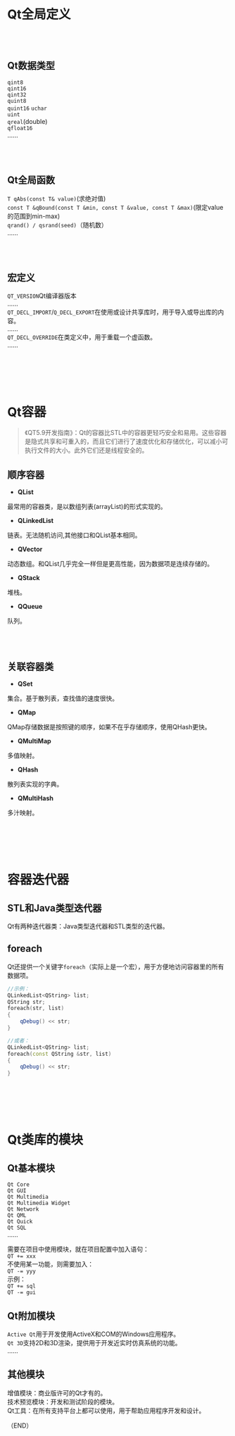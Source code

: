 # Qt全局定义    

<br />
<br />


## Qt数据类型    

`qint8`  
`qint16`  
`qint32`  
`quint8`  
`quint16` 
`uchar`  
`uint`  
`qreal`(double)  
`qfloat16`  
......


<br />
<br />

## Qt全局函数    

`T qAbs(const T& value)`(求绝对值)  
`const T &qBound(const T &min, const T &value, const T &max)`(限定value的范围到min-max)    
`qrand() / qsrand(seed)`（随机数）  
......


<br />
<br />

## 宏定义    

`QT_VERSION`Qt编译器版本  
......  
`QT_DECL_IMPORT`/`Q_DECL_EXPORT`在使用或设计共享库时，用于导入或导出库的内容。    
......  
`QT_DECL_OVERRIDE`在类定义中，用于重载一个虚函数。    
......  



<br />  
<br />  
<br />  
<br />  


# Qt容器    

> 《QT5.9开发指南》：Qt的容器比STL中的容器更轻巧安全和易用。这些容器是隐式共享和可重入的，而且它们进行了速度优化和存储优化，可以减小可执行文件的大小。此外它们还是线程安全的。    


## 顺序容器    

- **QList**  

最常用的容器类，是以数组列表(arrayList)的形式实现的。  

- **QLinkedList**  

链表。无法随机访问,其他接口和QList基本相同。  

- **QVector**  

动态数组。和QList几乎完全一样但是更高性能，因为数据项是连续存储的。    


- **QStack**  

堆栈。  

- **QQueue**  

队列。  


<br />
<br />

## 关联容器类    

- **QSet**    

集合。基于散列表，查找值的速度很快。      

- **QMap**    

QMap存储数据是按照键的顺序，如果不在乎存储顺序，使用QHash更快。    


- **QMultiMap**  

多值映射。    

- **QHash**  

散列表实现的字典。  

- **QMultiHash**  

多汁映射。  


<br />  
<br />  
<br />  
<br />  

# 容器迭代器    


## STL和Java类型迭代器    

Qt有两种迭代器类：Java类型迭代器和STL类型的迭代器。    

## foreach    

Qt还提供一个关键字`foreach`（实际上是一个宏），用于方便地访问容器里的所有数据项。  

```C++  
//示例：  
QLinkedList<QString> list;
QString str;
foreach(str, list)
{
    qDebug() << str;
}

//或者：
QLinkedList<QString> list;
foreach(const QString &str, list)
{
    qDebug() << str;  
}
```  




<br />
<br />
<br />
<br />

# Qt类库的模块    

## Qt基本模块    

`Qt Core`  
`Qt GUI`  
`Qt Multimedia`  
`Qt Multimedia Widget`  
`Qt Network`  
`Qt QML`  
`Qt Quick`    
`Qt SQL`  
......  


需要在项目中使用模块，就在项目配置中加入语句：    
`QT += xxx`    
不使用某一功能，则需要加入：    
`QT -= yyy`    
示例：    
`QT += sql`  
`QT -= gui`    


## Qt附加模块    

`Active Qt`用于开发使用ActiveX和COM的Windows应用程序。  
`Qt 3D`支持2D和3D渲染，提供用于开发近实时仿真系统的功能。  
......    


## 其他模块    

增值模块：商业版许可的Qt才有的。    
技术预览模块：开发和测试阶段的模块。  
Qt工具：在所有支持平台上都可以使用，用于帮助应用程序开发和设计。    




（END）  